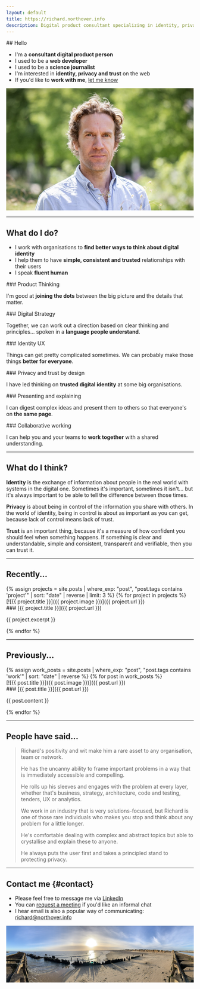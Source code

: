 ```yaml
---
layout: default
title: https://richard.northover.info
description: Digital product consultant specializing in identity, privacy, and trust
---
```


<div class="duo boxes" markdown="1">
<div class="box" markdown="1">
## Hello

- I'm a **consultant digital product person**
- I used to be a **web developer**
- I used to be a **science journalist**
- I'm interested in **identity, privacy and trust** on the web
- If you'd like to **work with me**, [let me know](#contact)

</div>
<div class="box pic" markdown="1">

![me](assets/images/r.png)

</div>
</div>

---

## What do I do?

- I work with organisations to **find better ways to think about digital identity**
- I help them to have **simple, consistent and trusted** relationships with their users
- I speak **fluent human**

<div class="multi boxes" markdown="1">
<div class="box" markdown="1">
### Product Thinking

I'm good at **joining the dots** between the big picture and the details that matter.
</div>

<div class="box" markdown="1">
### Digital Strategy

Together, we can work out a direction based on clear thinking and principles... spoken in a **language people understand**.
</div>

<div class="box" markdown="1">
### Identity UX

Things can get pretty complicated sometimes. We can probably make those things **better for everyone**.
</div>

<div class="box" markdown="1">
### Privacy and trust by design

I have led thinking on **trusted digital identity** at some big organisations.
</div>

<div class="box" markdown="1">
### Presenting and explaining

I can digest complex ideas and present them to others so that everyone's on **the same page**.
</div>

<div class="box" markdown="1">
### Collaborative working

I can help you and your teams to **work together** with a shared understanding.
</div>
</div>

---

## What do I think?

**Identity** is the exchange of information about people in the real world with systems in the digital one. Sometimes it's important, sometimes it isn't... but it's always important to be able to tell the difference between those times.

**Privacy** is about being in control of the information you share with others. In the world of identity, being in control is about as important as you can get, because lack of control means lack of trust.

**Trust** is an important thing, because it's a measure of how confident you should feel when something happens. If something is clear and understandable, simple and consistent, transparent and verifiable, then you can trust it.

---

## Recently...

<div class="paired boxes" markdown="1">
{% assign projects = site.posts | where_exp: "post", "post.tags contains 'project'" | sort: "date" | reverse | limit: 3 %}
{% for project in projects %}
<div class="sbox" markdown="1">
[![{{ project.title }}]({{ project.image }})]({{ project.url }})
</div>
<div class="box" markdown="1">
### [{{ project.title }}]({{ project.url }})

{{ project.excerpt }}
</div>
{% endfor %}
</div>

---

## Previously...

<div class="paired boxes" markdown="1">
{% assign work_posts = site.posts | where_exp: "post", "post.tags contains 'work'" | sort: "date" | reverse %}
{% for post in work_posts %}
<div class="sbox" markdown="1">
[![{{ post.title }}]({{ post.image }})]({{ post.url }})
</div>
<div class="box" markdown="1">
### [{{ post.title }}]({{ post.url }})

{{ post.content }}
</div>
{% endfor %}
</div>

---

## People have said...

> Richard's positivity and wit make him a rare asset to any organisation, team or network.
>
> He has the uncanny ability to frame important problems in a way that is immediately accessible and compelling.
>
> He rolls up his sleeves and engages with the problem at every layer, whether that's business, strategy, architecture, code and testing, tenders, UX or analytics.
>
> We work in an industry that is very solutions-focused, but Richard is one of those rare individuals who makes you stop and think about any problem for a little longer.
>
> He's comfortable dealing with complex and abstract topics but able to crystallise and explain these to anyone.
>
> He always puts the user first and takes a principled stand to protecting privacy.

---

## Contact me {#contact}

- Please feel free to message me via [LinkedIn](https://www.linkedin.com/in/northover)
- You can [request a meeting](/meeting) if you'd like an informal chat
- I hear email is also a popular way of communicating: [richard@northover.info](mailto:richard@northover.info)

![The sky](assets/images/w.png) 